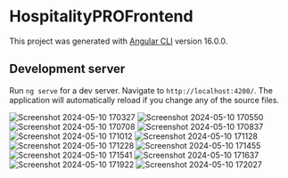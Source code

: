 # HospitalityPROFrontend

This project was generated with [Angular CLI](https://github.com/angular/angular-cli) version 16.0.0.

## Development server

Run `ng serve` for a dev server. Navigate to `http://localhost:4200/`. The application will automatically reload if you change any of the source files.

![Screenshot 2024-05-10 170327](https://github.com/SuadaSefullaj/HospitalityPRO-Frontend/assets/134237347/fc2abddd-6172-4aaa-bf1a-94a4aed50201)
![Screenshot 2024-05-10 170550](https://github.com/SuadaSefullaj/HospitalityPRO-Frontend/assets/134237347/43e1ccae-8205-4b46-8cb2-cff1b9f22902)
![Screenshot 2024-05-10 170708](https://github.com/SuadaSefullaj/HospitalityPRO-Frontend/assets/134237347/b22095c6-f35c-49ec-8ba3-4ba721b71593)
![Screenshot 2024-05-10 170837](https://github.com/SuadaSefullaj/HospitalityPRO-Frontend/assets/134237347/5d74b998-4a53-46ff-aa33-7ef138b7dfe5)
![Screenshot 2024-05-10 171012](https://github.com/SuadaSefullaj/HospitalityPRO-Frontend/assets/134237347/611bea54-3a60-4763-82a7-659d19a12ec0)
![Screenshot 2024-05-10 171128](https://github.com/SuadaSefullaj/HospitalityPRO-Frontend/assets/134237347/3dc6cd22-e96f-4a50-a02a-33722e5543c1)
![Screenshot 2024-05-10 171228](https://github.com/SuadaSefullaj/HospitalityPRO-Frontend/assets/134237347/d40d847b-4fe8-4ef7-a4cd-deb1c4bc4b91)
![Screenshot 2024-05-10 171455](https://github.com/SuadaSefullaj/HospitalityPRO-Frontend/assets/134237347/f5c2bef5-5bcf-422c-bf08-a7bd65b15447)
![Screenshot 2024-05-10 171541](https://github.com/SuadaSefullaj/HospitalityPRO-Frontend/assets/134237347/dc353693-79b0-4ba0-adfe-b5c97052a61d)
![Screenshot 2024-05-10 171637](https://github.com/SuadaSefullaj/HospitalityPRO-Frontend/assets/134237347/2a19e3d4-c166-4bf9-b046-9909c8bde713)
![Screenshot 2024-05-10 171922](https://github.com/SuadaSefullaj/HospitalityPRO-Frontend/assets/134237347/fdbf8443-9082-4d8f-9667-95773be51196)
![Screenshot 2024-05-10 172027](https://github.com/SuadaSefullaj/HospitalityPRO-Frontend/assets/134237347/4ab3e809-db48-40d7-8a7c-76e1362d6900)








